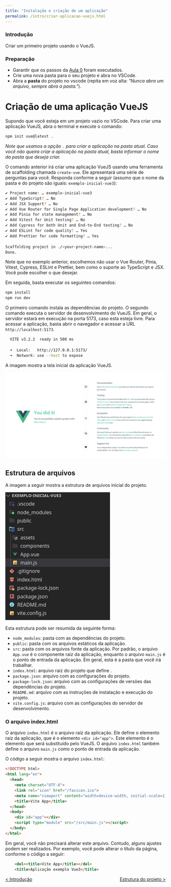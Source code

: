 ```yaml
---
title: "Instalação e criação de um aplicação"
permalink: /intro/criar-aplicacao-vuejs.html
---
```


### Introdução

Criar um primeiro projeto usando o VueJS.

### Preparação

* Garantir que os passos da [Aula 0](../ambiente) foram executados.
* Crie uma nova pasta para o seu projeto e abra no VSCode.
* Abra a **pasta** do projeto no vscode (repita em voz alta: _"Nunca abra um arquivo, sempre abra a pasta."_).


# Criação de uma aplicação VueJS

Supondo que você esteja em um projeto vazio no VSCode. Para criar uma aplicação VueJS, abra o terminal e execute o comando:

```bash
npm init vue@latest .
```

*Note que usamos a opção `.` para criar a aplicação na pasta atual. Caso você não queira criar a aplicação na pasta atual, basta informar o nome da pasta que deseja criar.*

O comando anterior irá criar uma aplicação VueJS usando uma ferramenta de scaffolding chamada `create-vue`. Ele apresentará uma série de perguntas para você. Responda conforme a seguir (assumo que o nome da pasta e do projeto são iguais: `exemplo-inicial-vue3`):

```bash
✔ Project name: … exemplo-inicial-vue3
✔ Add TypeScript? … No
✔ Add JSX Support? … No
✔ Add Vue Router for Single Page Application development? … No
✔ Add Pinia for state management? … No
✔ Add Vitest for Unit testing? … No
✔ Add Cypress for both Unit and End-to-End testing? … No
✔ Add ESLint for code quality? … Yes
✔ Add Prettier for code formatting? … Yes

Scaffolding project in ./<your-project-name>...
Done.
```

Note que no exemplo anterior, escolhemos não usar o Vue Router, Pinia, Vitest, Cypress, ESLint e Prettier, bem como o suporte ao TypeScript e JSX. Você pode escolher o que desejar.

Em seguida, basta executar os seguintes comandos:

```bash
npm install
npm run dev
```

O primeiro comando instala as dependências do projeto. O segundo comando executa o servidor de desenvolvimento do VueJS. Em geral, o servidor estará em execução na porta 5173, caso esta esteja livre. Para acessar a aplicação, basta abrir o navegador e acessar a URL `http://localhost:5173`.

```bash
  VITE v3.2.2  ready in 500 ms

  ➜  Local:   http://127.0.0.1:5173/
  ➜  Network: use --host to expose
```

A imagem mostra a tela inicial da aplicação VueJS.

![Tela inicial da aplicação VueJS](../assets/CriacaoProjeto-TelaInicial.png)

## Estrutura de arquivos

A imagem a seguir mostra a estrutura de arquivos inicial do projeto.

![Estrutura de arquivos do projeto](../assets/CriacaoProjeto-EstruturaArquivos.png)

Esta estrutura pode ser resumida da seguinte forma:
* `node_modules`: pasta com as dependências do projeto.
* `public`: pasta com os arquivos estáticos da aplicação.
* `src`: pasta com os arquivos fonte da aplicação. Por padrão, o arquivo `App.vue` é o componente raiz da aplicação, enquanto o arquivo `main.js` é o ponto de entrada da aplicação. Em geral, esta é a pasta que você irá trabalhar.
* `index.html`: arquivo raiz do projeto que define .
* `package.json`: arquivo com as configurações do projeto.
* `package-lock.json`: arquivo com as configurações de versões das dependências do projeto.
* `README.md`: arquivo com as instruções de instalação e execução do projeto.
* `vite.config.js`: arquivo com as configurações do servidor de desenvolvimento.

### O arquivo index.html

O arquivo `index.html` é o arquivo raiz da aplicação. Ele define o elemento raiz da aplicação, que é o elemento `<div id="app">`. Este elemento é o elemento que será substituído pelo VueJS. O arquivo `index.html` também define o arquivo `main.js` como o ponto de entrada da aplicação.

O código a seguir mostra o arquivo `index.html`:

```html
<!DOCTYPE html>
<html lang="en">
  <head>
    <meta charset="UTF-8">
    <link rel="icon" href="/favicon.ico">
    <meta name="viewport" content="width=device-width, initial-scale=1.0">
    <title>Vite App</title>
  </head>
  <body>
    <div id="app"></div>
    <script type="module" src="/src/main.js"></script>
  </body>
</html>
```

Em geral, você não precisará alterar este arquivo. Contudo, alguns ajustes podem ser realizados. Por exemplo, você pode alterar o título da página, conforme o código a seguir:
```html
    <del><title>Vite App</title></del>
    <title>Aplicação exemplo Vue3</title>
```

<span style="display: flex; justify-content: space-between;"><span>[&lt; Introdução](intro.html "Voltar")</span> <span>[Estrutura do projeto &gt;](estrutura-arquivos.html "Próximo")</span></span>